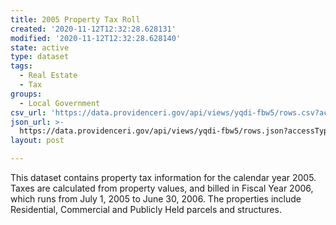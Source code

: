 ```yaml
---
title: 2005 Property Tax Roll
created: '2020-11-12T12:32:28.628131'
modified: '2020-11-12T12:32:28.628140'
state: active
type: dataset
tags:
  - Real Estate
  - Tax
groups:
  - Local Government
csv_url: 'https://data.providenceri.gov/api/views/yqdi-fbw5/rows.csv?accessType=DOWNLOAD'
json_url: >-
  https://data.providenceri.gov/api/views/yqdi-fbw5/rows.json?accessType=DOWNLOAD
layout: post

---
```

This dataset contains property tax information for the calendar year 2005. Taxes are calculated from property values, and billed in Fiscal Year 2006, which runs from July 1, 2005 to June 30, 2006. The properties include Residential, Commercial and Publicly Held parcels and structures.
